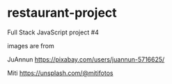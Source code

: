 # restaurant-project
Full Stack JavaScript project #4



images are from

JuAnnun
https://pixabay.com/users/juannun-5716625/

Miti
https://unsplash.com/@mitifotos
